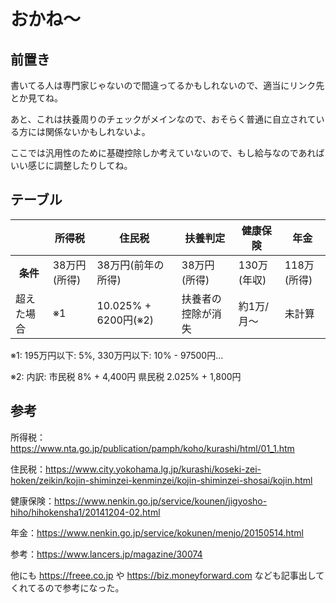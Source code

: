 <h1>おかね〜</h1>
<h2>前置き</h2>
<p>書いてる人は専門家じゃないので間違ってるかもしれないので、適当にリンク先とか見てね。</p>
<p>あと、これは扶養周りのチェックがメインなので、おそらく普通に自立されている方には関係ないかもしれないよ。</p>
<p>ここでは汎用性のために基礎控除しか考えていないので、もし給与なのであればいい感じに調整したりしてね。</p>
<h2>テーブル</h2>
<table>
    <thead>
    <tr>
        <th></th>
        <th>所得税</th>
        <th>住民税</th>
        <th>扶養判定</th>
        <th>健康保険</th>
        <th>年金</th>
    </tr>
    </thead>
    <tbody>
    <tr>
        <th>条件</th>
        <td>38万円(所得)</td>
        <td>38万円(前年の所得)</td>
        <td>38万円(所得)</td>
        <td>130万(年収)</td>
        <td>118万(所得)</td>
    </tr>
    <tr>
        <td>超えた場合</td>
        <td>※1</td>
        <td>10.025% + 6200円(※2)</td>
        <td>扶養者の控除が消失</td>
        <td>約1万/月〜</td>
        <td>未計算</td>
    </tr>
    </tbody>
</table>

<p>※1: 195万円以下: 5%, 330万円以下: 10% - 97500円...</p>
<p>※2: 内訳: 市民税 8% + 4,400円 県民税 2.025% + 1,800円</p>

<h2>参考</h2>
<p>所得税：<a href="https://www.nta.go.jp/publication/pamph/koho/kurashi/html/01_1.htm">https://www.nta.go.jp/publication/pamph/koho/kurashi/html/01_1.htm</a>
</p>
<p>住民税：<a
        href="https://www.city.yokohama.lg.jp/kurashi/koseki-zei-hoken/zeikin/kojin-shiminzei-kenminzei/kojin-shiminzei-shosai/kojin.html">https://www.city.yokohama.lg.jp/kurashi/koseki-zei-hoken/zeikin/kojin-shiminzei-kenminzei/kojin-shiminzei-shosai/kojin.html</a>
</p>
<p>健康保険：<a href="https://www.nenkin.go.jp/service/kounen/jigyosho-hiho/hihokensha1/20141204-02.html">https://www.nenkin.go.jp/service/kounen/jigyosho-hiho/hihokensha1/20141204-02.html</a>
</p>
<p>年金：<a href="https://www.nenkin.go.jp/service/kokunen/menjo/20150514.html">https://www.nenkin.go.jp/service/kokunen/menjo/20150514.html</a>
</p>

<p>参考：<a href="https://www.lancers.jp/magazine/30074">https://www.lancers.jp/magazine/30074</a></p>
<p>他にも <a href="https://freee.co.jp">https://freee.co.jp</a> や <a href="https://biz.moneyforward.com">https://biz.moneyforward.com</a>
    なども記事出してくれてるので参考になった。</p>

